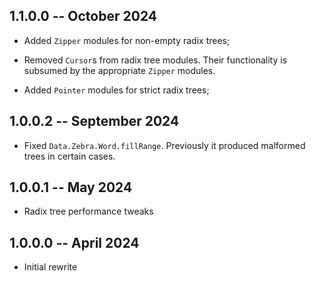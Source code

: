 ## 1.1.0.0 -- October 2024

* Added `Zipper` modules for non-empty radix trees;

* Removed `Cursor`s from radix tree modules.
  Their functionality is subsumed by the appropriate `Zipper` modules.

* Added `Pointer` modules for strict radix trees;

## 1.0.0.2 -- September 2024

* Fixed `Data.Zebra.Word.fillRange`.
  Previously it produced malformed trees in certain cases.

## 1.0.0.1 -- May 2024

* Radix tree performance tweaks

## 1.0.0.0 -- April 2024

* Initial rewrite
